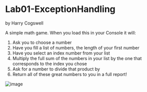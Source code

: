 # Lab01-ExceptionHandling
by Harry Cogswell

A simple math game. When you load this in your Console it will:
1. Ask you to choose a number
2. Have you fill a list of numbers, the length of your first number
3. Have you select an index number from your list
4. Multiply the full sum of the numbers in your list by the one that corresponds to the index you chose
5. Ask for a number to divide that product by
6. Return all of these great numbers to you in a full report!

![image](https://user-images.githubusercontent.com/31331154/76820363-2760d900-67c8-11ea-96df-8b9e6c61cc23.png)
